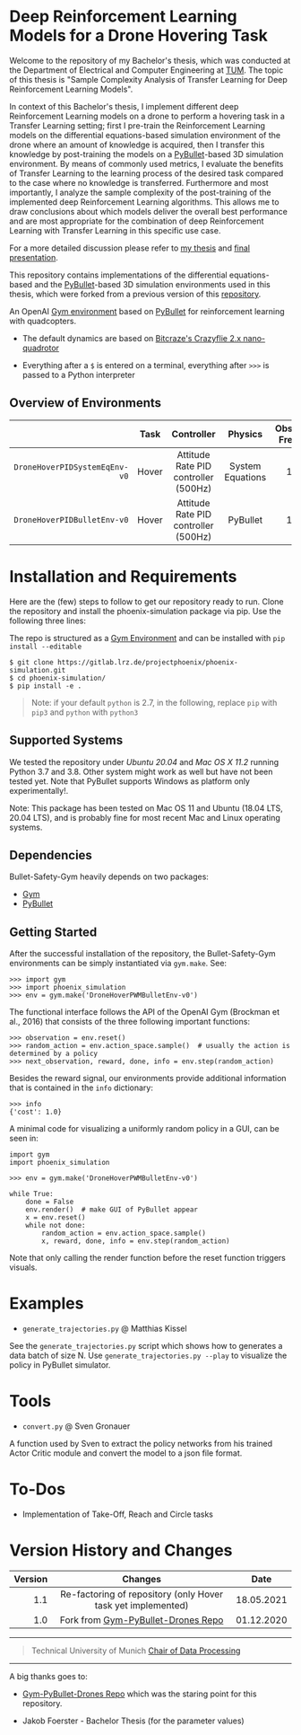 # Deep Reinforcement Learning Models for a Drone Hovering Task
Welcome to the repository of my Bachelor's thesis, which was conducted at the Department of Electrical and Computer Engineering at [TUM](https://www.tum.de/). The topic of this thesis is "Sample Complexity Analysis of Transfer Learning for Deep Reinforcement Learning Models".

In context of this Bachelor's thesis, I implement different deep Reinforcement Learning models on a drone to perform a hovering task in a Transfer Learning setting; first I pre-train the Reinforcement Learning models on the differential equations-based simulation environment of the drone where an amount of knowledge is acquired, then I transfer this knowledge by post-training the models on a [PyBullet](https://github.com/bulletphysics/bullet3)-based 3D simulation environment. By means of commonly used metrics, I evaluate the benefits of Transfer Learning to the learning process of the desired task compared to the case where no knowledge is transferred. Furthermore and most importantly, I analyze the sample complexity of the post-training of the implemented deep Reinforcement Learning algorithms. This allows me to draw conclusions about which models deliver the overall best performance and are most appropriate for the combination of deep Reinforcement Learning with Transfer Learning in this specific use case.

For a more detailed discussion please refer to [my thesis](https://github.com/Malekba98/Deep_Reinforcement_Learning_Bachelor_thesis/blob/main/report_and_presentation/report.pdf) and [final presentation](https://github.com/Malekba98/Deep_Reinforcement_Learning_Bachelor_thesis/blob/main/report_and_presentation/presentation.pdf).

This repository contains implementations of the differential equations-based and the [PyBullet](https://github.com/bulletphysics/bullet3)-based 3D simulation environments used in this thesis, which were forked from a previous version of this [repository](https://github.com/SvenGronauer/phoenix-drone-simulation).

An OpenAI [Gym environment](https://gym.openai.com/envs/#classic_control) based on [PyBullet](https://github.com/bulletphysics/bullet3) for reinforcement learning with quadcopters. 

- The default dynamics are based on [Bitcraze's Crazyflie 2.x nano-quadrotor](https://www.bitcraze.io/documentation/hardware/crazyflie_2_1/crazyflie_2_1-datasheet.pdf)

- Everything after a `$` is entered on a terminal, everything after `>>>` is passed to a Python interpreter



## Overview of Environments

|                                       | Task         | Controller    | Physics            | Observation Frequency | Domain Randomization |  *Aerodynamic effects*  |
|-------------------------------------: | :----------: | :-----------: | :----------------: | :-------------------: | :------------------: | :-------------------------: |
| `DroneHoverPIDSystemEqEnv-v0`         | Hover        | Attitude Rate PID controller (500Hz)   | System Equations |  100 Hz |  10%        |   None |                 
| `DroneHoverPIDBulletEnv-v0`           | Hover        | Attitude Rate PID controller (500Hz)   | PyBullet     |  100 Hz |        10%     |             Drag |                 




# Installation and Requirements

Here are the (few) steps to follow to get our repository ready to run. Clone the
repository and install the phoenix-simulation package via pip. Use the following
three lines:

The repo is structured as a [Gym Environment](https://github.com/openai/gym/blob/master/docs/creating-environments.md)
and can be installed with `pip install --editable`
```
$ git clone https://gitlab.lrz.de/projectphoenix/phoenix-simulation.git
$ cd phoenix-simulation/
$ pip install -e .
```

> Note: if your default `python` is 2.7, in the following, replace `pip` with `pip3` and `python` with `python3`


## Supported Systems

We tested the repository under *Ubuntu 20.04* and *Mac OS X 11.2* running Python 3.7
and 3.8. Other system might work as well but have not been tested yet.
Note that PyBullet supports Windows as platform only experimentally!. 

Note: This package has been tested on Mac OS 11 and Ubuntu (18.04 LTS, 
20.04 LTS), and is probably fine for most recent Mac and Linux operating 
systems. 


## Dependencies 

Bullet-Safety-Gym heavily depends on two packages:

+ [Gym](https://github.com/openai/gym)
+ [PyBullet](https://github.com/bulletphysics/bullet3)


## Getting Started


After the successful installation of the repository, the Bullet-Safety-Gym 
environments can be simply instantiated via `gym.make`. See: 

```
>>> import gym
>>> import phoenix_simulation
>>> env = gym.make('DroneHoverPWMBulletEnv-v0')
```

The functional interface follows the API of the OpenAI Gym (Brockman et al., 
2016) that consists of the three following important functions:

```
>>> observation = env.reset()
>>> random_action = env.action_space.sample()  # usually the action is determined by a policy
>>> next_observation, reward, done, info = env.step(random_action)
```

Besides the reward signal, our environments provide additional information 
that is contained in the `info` dictionary:
```
>>> info
{'cost': 1.0}
```

A minimal code for visualizing a uniformly random policy in a GUI, can be seen 
in:

```
import gym
import phoenix_simulation

>>> env = gym.make('DroneHoverPWMBulletEnv-v0')

while True:
    done = False
    env.render()  # make GUI of PyBullet appear
    x = env.reset()
    while not done:
        random_action = env.action_space.sample()
        x, reward, done, info = env.step(random_action)
```
Note that only calling the render function before the reset function triggers 
visuals.


# Examples

- `generate_trajectories.py` @ Matthias Kissel

See the `generate_trajectories.py` script which shows how to generates a data 
batch of size N. Use `generate_trajectories.py --play` to visualize the policy
in PyBullet simulator. 

# Tools

- `convert.py` @ Sven Gronauer

A function used by Sven to extract the policy networks from
his trained Actor Critic module and convert the model to a json file format.




# To-Dos

- Implementation of Take-Off, Reach and Circle tasks

# Version History and Changes


| Version | Changes | Date |
|-------: | :----------------: |  :----------------: |
| 1.1     | Re-factoring of repository  (only Hover task yet implemented)  | 18.05.2021 | 
| 1.0     | Fork from [Gym-PyBullet-Drones Repo](https://github.com/utiasDSL/gym-pybullet-drones)  | 01.12.2020 | 


-----

> Technical University of Munich [Chair of Data Processing](https://www.ei.tum.de/en/ldv/homepage/)

-----
A big thanks goes to:
- [Gym-PyBullet-Drones Repo](https://github.com/utiasDSL/gym-pybullet-drones) 
  which was the staring point for this repository.
  
- Jakob Foerster - Bachelor Thesis (for the parameter values)
